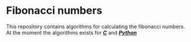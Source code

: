 # Fibonacci numbers

This repository contains algorithms for calculating the fibonacci numbers.  
At the moment the algorithms exists for [***C***](C/fib.c) and [***Python***](Python/fib.py)    
